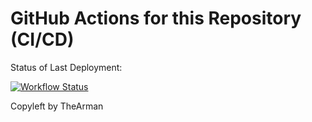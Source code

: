 # GitHub Actions for this Repository (CI/CD)

Status of Last Deployment:<br>


[![Workflow Status](https://github.com/TheArman/cicd/workflows/github-actions-for-ci-cd/badge.svg)](https://github.com/TheArman/cicd/actions)



Copyleft by TheArman
